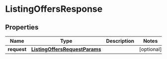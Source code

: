 # ListingOffersResponse

## Properties
Name | Type | Description | Notes
------------ | ------------- | ------------- | -------------
**request** | [**ListingOffersRequestParams**](ListingOffersRequestParams.md) |  |  [optional]

